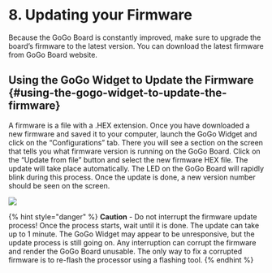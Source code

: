 # 8. Updating your Firmware

Because the GoGo Board is constantly improved, make sure to upgrade the board’s firmware to the latest version. You can download the latest firmware from GoGo Board website.

## Using the GoGo Widget to Update the Firmware {#using-the-gogo-widget-to-update-the-firmware}

A firmware is a file with a .HEX extension. Once you have downloaded a new firmware and saved it to your computer, launch the GoGo Widget and click on the “Configurations” tab. There you will see a section on the screen that tells you what firmware version is running on the GoGo Board. Click on the “Update from file” button and select the new firmware HEX file. The update will take place automatically. The LED on the GoGo Board will rapidly blink during this process. Once the update is done, a new version number should be seen on the screen.

![](https://lh3.googleusercontent.com/EFbyxBfAs8eD26Br071pRlVGBOUjrcFwEX1Ax_pE0WcpwjRk45FnxdsmCqsPmJXcxwwYXPbI-RufVLUYqFLqbcxqMHv5NgSaLpRyoereRoDaomJFDeZZOjtgP-NJJNfZAjeZTKIw)

{% hint style="danger" %}
**Caution** - Do not interrupt the firmware update process! Once the process starts, wait until it is done. The update can take up to 1 minute. The GoGo Widget may appear to be unresponsive, but the update process is still going on. Any interruption can corrupt the firmware and render the GoGo Board unusable. The only way to fix a corrupted firmware is to re-flash the processor using a flashing tool.
{% endhint %}

